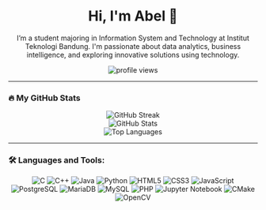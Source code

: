 <h1 align="center">Hi, I'm Abel 👋</h1>
<p align="center">
I’m a student majoring in Information System and Technology at Institut Teknologi Bandung. I'm passionate about data analytics, business intelligence, and exploring innovative solutions using technology.
</p>

<p align="center">
  <img src="https://komarev.com/ghpvc/?username=abelaprl&color=blueviolet" alt="profile views">
</p>

---

### 🔥 My GitHub Stats
<p align="center">
  <img src="https://github-readme-streak-stats.herokuapp.com/?user=abelaprl&theme=radical" alt="GitHub Streak">
  <br>
  <img src="https://github-readme-stats.vercel.app/api?username=abelaprl&show_icons=true&theme=radical" alt="GitHub Stats">
  <br>
  <img src="https://github-readme-stats.vercel.app/api/top-langs/?username=abelaprl&layout=compact&theme=radical" alt="Top Languages">
</p>

---

### 🛠️ Languages and Tools:
<p align="center">
  <p align="center">
  <img src="https://img.shields.io/badge/C-%2300599C.svg?style=flat-square&logo=c&logoColor=white" alt="C">
  <img src="https://img.shields.io/badge/C++-%2300599C.svg?style=flat-square&logo=c%2B%2B&logoColor=white" alt="C++">
  <img src="https://img.shields.io/badge/Java-%23ED8B00.svg?style=flat-square&logo=java&logoColor=white" alt="Java">
  <img src="https://img.shields.io/badge/Python-3670A0?style=flat-square&logo=python&logoColor=ffdd54" alt="Python">
  <img src="https://img.shields.io/badge/HTML5-%23E34F26.svg?style=flat-square&logo=html5&logoColor=white" alt="HTML5">
  <img src="https://img.shields.io/badge/CSS3-%231572B6.svg?style=flat-square&logo=css3&logoColor=white" alt="CSS3">
  <img src="https://img.shields.io/badge/JavaScript-%23F7DF1E.svg?style=flat-square&logo=javascript&logoColor=black" alt="JavaScript">
  <img src="https://img.shields.io/badge/PostgreSQL-%23316192.svg?style=flat-square&logo=postgresql&logoColor=white" alt="PostgreSQL">
  <img src="https://img.shields.io/badge/MariaDB-%23003545.svg?style=flat-square&logo=mariadb&logoColor=white" alt="MariaDB">
  <img src="https://img.shields.io/badge/MySQL-%2300f.svg?style=flat-square&logo=mysql&logoColor=white" alt="MySQL">
    <img src="https://img.shields.io/badge/PHP-%23777BB4.svg?style=flat-square&logo=php&logoColor=white" alt="PHP">
  <img src="https://img.shields.io/badge/Jupyter-%23F37626.svg?style=flat-square&logo=jupyter&logoColor=white" alt="Jupyter Notebook">
    <img src="https://img.shields.io/badge/CMake-%23000000.svg?style=flat-square&logo=cmake&logoColor=white" alt="CMake">
  <img src="https://img.shields.io/badge/OpenCV-%23F1C232.svg?style=flat-square&logo=opencv&logoColor=white" alt="OpenCV">
</p>
  <!-- Tambahkan lebih banyak sesuai kebutuhan -->
</p>
